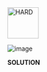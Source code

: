 <img src="https://img.shields.io/badge/HARD-darkred" alt="HARD" width="70">

![image](https://github.com/user-attachments/assets/ad68bf25-137d-4830-9a51-d0cdbe6e1c73)

**SOLUTION**
```SQL

```
